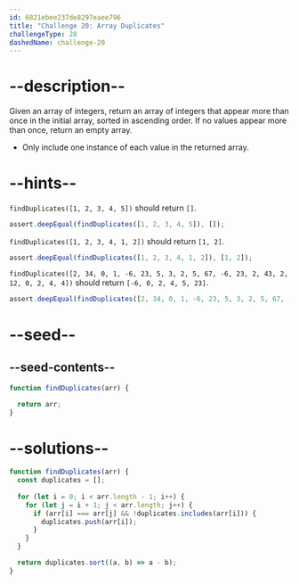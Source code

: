 ```yaml
---
id: 6821ebee237de8297eaee796
title: "Challenge 20: Array Duplicates"
challengeType: 28
dashedName: challenge-20
---
```


# --description--

Given an array of integers, return an array of integers that appear more than once in the initial array, sorted in ascending order. If no values appear more than once, return an empty array.

- Only include one instance of each value in the returned array.

# --hints--

`findDuplicates([1, 2, 3, 4, 5])` should return `[]`.

```js
assert.deepEqual(findDuplicates([1, 2, 3, 4, 5]), []);
```

`findDuplicates([1, 2, 3, 4, 1, 2])` should return `[1, 2]`.

```js
assert.deepEqual(findDuplicates([1, 2, 3, 4, 1, 2]), [1, 2]);
```

`findDuplicates([2, 34, 0, 1, -6, 23, 5, 3, 2, 5, 67, -6, 23, 2, 43, 2, 12, 0, 2, 4, 4])` should return `[-6, 0, 2, 4, 5, 23]`.

```js
assert.deepEqual(findDuplicates([2, 34, 0, 1, -6, 23, 5, 3, 2, 5, 67, -6, 23, 2, 43, 2, 12, 0, 2, 4, 4]), [-6, 0, 2, 4, 5, 23]);
```

# --seed--

## --seed-contents--

```js
function findDuplicates(arr) {

  return arr;
}
```

# --solutions--

```js
function findDuplicates(arr) {
  const duplicates = [];
  
  for (let i = 0; i < arr.length - 1; i++) {
    for (let j = i + 1; j < arr.length; j++) {
      if (arr[i] === arr[j] && !duplicates.includes(arr[i])) {
        duplicates.push(arr[i]);
      }
    }
  }

  return duplicates.sort((a, b) => a - b);
}
```
